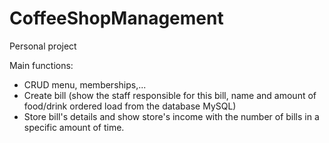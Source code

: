 # CoffeeShopManagement
Personal project

Main functions:
- CRUD menu, memberships,...
- Create bill (show the staff responsible for this bill, name and amount of food/drink ordered load from the database MySQL)
- Store bill's details and show store's income with the number of bills in a specific amount of time.
